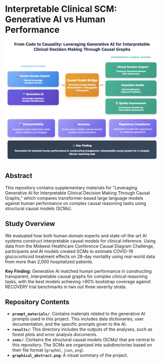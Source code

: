 # Interpretable Clinical SCM: Generative AI vs Human Performance

![Graphical Abstract](graphical_abstract.png)

## Abstract

This repository contains supplementary materials for "Leveraging Generative AI for Interpretable Clinical Decision Making Through Causal Graphs," which compares transformer-based large language models against human performance on complex causal reasoning tasks using structural causal models (SCMs).

## Study Overview

We evaluated how both human domain experts and state-of-the-art AI systems construct interpretable causal models for clinical inference. Using data from the Midwest Healthcare Conference Causal Diagram Challenge, participants and AI models created SCMs to estimate COVID-19 glucocorticoid treatment effects on 28-day mortality using real-world data from more than 2,000 hospitalized patients.

**Key Finding:** Generative AI matched human performance in constructing transparent, interpretable causal graphs for complex clinical reasoning tasks, with the best models achieving >90% bootstrap coverage against RECOVERY trial benchmarks in two out three severity strata.

## Repository Contents

- **`prompt_materials/`**: Contains materials related to the generative AI prompts used in this project. This includes data dictionaries, user documentation, and the specific prompts given to the AI.
- **`results/`**: This directory includes the outputs of the analyses, such as forest plots and error analysis documents.
- **`scms/`**: Contains the structural causal models (SCMs) that are central to this repository. The SCMs are organized into subdirectories based on their file format (`graphml`, `json`, `png`).
- **`graphical_abstract.png`**: A visual summary of the project.


